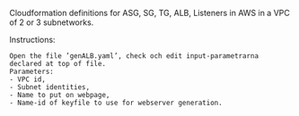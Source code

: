 Cloudformation definitions for ASG, SG, TG, ALB, Listeners in AWS in a VPC of 2 or 3 subnetworks.

Instructions:
    
    Open the file ’genALB.yaml’, check och edit input-parametrarna declared at top of file.
    Parameters:
    - VPC id,
    - Subnet identities,
    - Name to put on webpage,
    - Name-id of keyfile to use for webserver generation.

